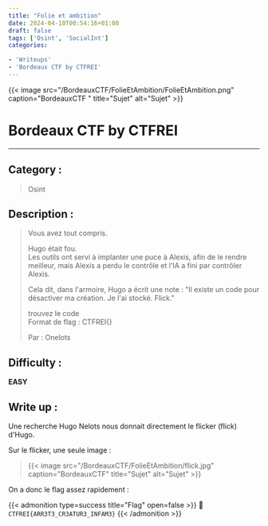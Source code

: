 ```yaml
---
title: "Folie et ambition"
date: 2024-04-10T00:54:16+01:00
draft: false
tags: ['Osint', 'SocialInt']
categories:

- 'Writeups'
- 'Bordeaux CTF by CTFREI'
---
```


{{< image src="/BordeauxCTF/FolieEtAmbition/FolieEtAmbition.png" caption="BordeauxCTF " title="Sujet" alt="Sujet" >}}

# Bordeaux CTF by CTFREI

---

## Category :

> Osint

## Description :

> Vous avez tout compris.
> 
> Hugo était fou.  
> Les outils ont servi à implanter une puce à Alexis, afin de le rendre meilleur, mais Alexis a perdu le contrôle et l'IA a fini par contrôler Alexis.
> 
> Cela dit, dans l'armoire, Hugo a écrit une note : "Il existe un code pour désactiver ma création. Je l'ai stocké. Flick."
> 
> trouvez le code   
> Format de flag : CTFREI{}
> 
> Par : Onelots

## Difficulty :

**EASY**

## Write up :

Une recherche Hugo Nelots nous donnait directement le flicker (flick) d'Hugo.

Sur le flicker, une seule image : 

> {{< image src="/BordeauxCTF/FolieEtAmbition/flick.jpg" caption="BordeauxCTF" title="Sujet" alt="Sujet" >}}

On a donc le flag assez rapidement :

{{< admonition type=success title="Flag" open=false >}}
:triangular_flag_on_post: `CTFREI{ARR3T3_CR3ATUR3_INFAM3}`
{{< /admonition >}}
